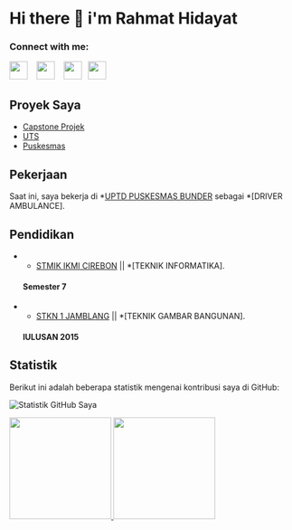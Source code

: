 # Hi there 👋 i'm Rahmat Hidayat
### Connect with me:

<p align="left"> 
<a href="https://www.github.com/Rahidoct" target="_blank" rel="noreferrer"><img src="https://raw.githubusercontent.com/danielcranney/readme-generator/main/public/icons/socials/github.svg" width="32" height="32" /></a> &nbsp;&nbsp;
<a href="https://www.facebook.com/rahidoct@gmail.com" target="_blank" rel="noreferrer"><img src="https://raw.githubusercontent.com/danielcranney/readme-generator/main/public/icons/socials/facebook.svg" width="32" height="32" /></a> &nbsp;&nbsp;
<a href="https://www.linkedin.com/in/RahmatHidayat" target="_blank" rel="noreferrer"><img src="https://raw.githubusercontent.com/danielcranney/readme-generator/main/public/icons/socials/linkedin.svg" width="32" height="32" /></a>&nbsp;&nbsp;
<a href="https://www.twitter.com/RahidBack" target="_blank" rel="noreferrer"><img src="https://raw.githubusercontent.com/danielcranney/readme-generator/main/public/icons/socials/twitter.svg" width="32" height="32" /></a>&nbsp;&nbsp;
</p>

## Proyek Saya
* [Capstone Projek](https://github.com/Rahidoct/capstone_projek)
* [UTS](https://github.com/Rahidoct/UTS_Kelompok_8)
* [Puskesmas](https://github.com/Rahidoct/puskesmas)

## Pekerjaan
Saat ini, saya bekerja di *[UPTD PUSKESMAS BUNDER](https://puskesmasbunder.com) sebagai *[DRIVER AMBULANCE].

## Pendidikan
- * [STMIK IKMI CIREBON](https://ikmi.ac.id) || *[TEKNIK INFORMATIKA].
  #### Semester 7
- * [STKN 1 JAMBLANG](https://web.facebook.com/jamstbond73/?locale=id_ID&_rdc=1&_rdr) || *[TEKNIK GAMBAR BANGUNAN].
  #### lULUSAN 2015 
<!--
**Rahidoct/Rahidoct** is a ✨ _special_ ✨ repository because its `README.md` (this file) appears on your GitHub profile.

Here are some ideas to get you started:

- 🔭 I’m currently working on ...
- 🌱 I’m currently learning ...
- 👯 I’m looking to collaborate on ...
- 🤔 I’m looking for help with ...
- 💬 Ask me about ...
- 📫 How to reach me: ...
- 😄 Pronouns: ...
- ⚡ Fun fact: ...
-->
## Statistik
Berikut ini adalah beberapa statistik mengenai kontribusi saya di GitHub:

![Statistik GitHub Saya](https://github-readme-stats.vercel.app/api?username=Rahidoct&show_icons=true&theme=radical)
<p align="left">
<a href="https://github.com/Rahidoct">
  <img height="180em" src="https://github-readme-stats-eight-theta.vercel.app/api?username=Rahidoct&show_icons=true&theme=algolia&include_all_commits=true&count_private=true"/>
  
  <img height="180em" src="https://github-readme-stats-eight-theta.vercel.app/api/top-langs/?username=Rahidoct&layout=compact&langs_count=8&theme=algolia"/>
</a>
</p>
